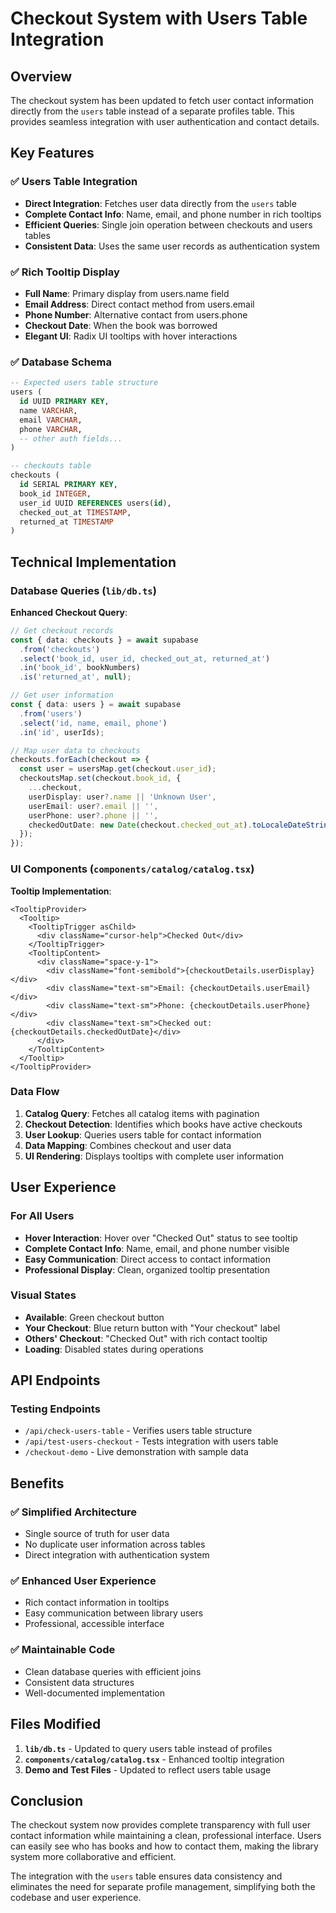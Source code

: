 # Checkout System with Users Table Integration

## Overview
The checkout system has been updated to fetch user contact information directly from the `users` table instead of a separate profiles table. This provides seamless integration with user authentication and contact details.

## Key Features

### ✅ **Users Table Integration**
- **Direct Integration**: Fetches user data directly from the `users` table
- **Complete Contact Info**: Name, email, and phone number in rich tooltips
- **Efficient Queries**: Single join operation between checkouts and users tables
- **Consistent Data**: Uses the same user records as authentication system

### ✅ **Rich Tooltip Display**
- **Full Name**: Primary display from users.name field
- **Email Address**: Direct contact method from users.email
- **Phone Number**: Alternative contact from users.phone
- **Checkout Date**: When the book was borrowed
- **Elegant UI**: Radix UI tooltips with hover interactions

### ✅ **Database Schema**
```sql
-- Expected users table structure
users (
  id UUID PRIMARY KEY,
  name VARCHAR,
  email VARCHAR,
  phone VARCHAR,
  -- other auth fields...
)

-- checkouts table
checkouts (
  id SERIAL PRIMARY KEY,
  book_id INTEGER,
  user_id UUID REFERENCES users(id),
  checked_out_at TIMESTAMP,
  returned_at TIMESTAMP
)
```

## Technical Implementation

### Database Queries (`lib/db.ts`)

**Enhanced Checkout Query**:
```typescript
// Get checkout records
const { data: checkouts } = await supabase
  .from('checkouts')
  .select('book_id, user_id, checked_out_at, returned_at')
  .in('book_id', bookNumbers)
  .is('returned_at', null);

// Get user information
const { data: users } = await supabase
  .from('users')
  .select('id, name, email, phone')
  .in('id', userIds);

// Map user data to checkouts
checkouts.forEach(checkout => {
  const user = usersMap.get(checkout.user_id);
  checkoutsMap.set(checkout.book_id, {
    ...checkout,
    userDisplay: user?.name || 'Unknown User',
    userEmail: user?.email || '',
    userPhone: user?.phone || '',
    checkedOutDate: new Date(checkout.checked_out_at).toLocaleDateString()
  });
});
```

### UI Components (`components/catalog/catalog.tsx`)

**Tooltip Implementation**:
```tsx
<TooltipProvider>
  <Tooltip>
    <TooltipTrigger asChild>
      <div className="cursor-help">Checked Out</div>
    </TooltipTrigger>
    <TooltipContent>
      <div className="space-y-1">
        <div className="font-semibold">{checkoutDetails.userDisplay}</div>
        <div className="text-sm">Email: {checkoutDetails.userEmail}</div>
        <div className="text-sm">Phone: {checkoutDetails.userPhone}</div>
        <div className="text-sm">Checked out: {checkoutDetails.checkedOutDate}</div>
      </div>
    </TooltipContent>
  </Tooltip>
</TooltipProvider>
```

### Data Flow

1. **Catalog Query**: Fetches all catalog items with pagination
2. **Checkout Detection**: Identifies which books have active checkouts
3. **User Lookup**: Queries users table for contact information
4. **Data Mapping**: Combines checkout and user data
5. **UI Rendering**: Displays tooltips with complete user information

## User Experience

### For All Users
- **Hover Interaction**: Hover over "Checked Out" status to see tooltip
- **Complete Contact Info**: Name, email, and phone number visible
- **Easy Communication**: Direct access to contact information
- **Professional Display**: Clean, organized tooltip presentation

### Visual States
- **Available**: Green checkout button
- **Your Checkout**: Blue return button with "Your checkout" label
- **Others' Checkout**: "Checked Out" with rich contact tooltip
- **Loading**: Disabled states during operations

## API Endpoints

### Testing Endpoints
- `/api/check-users-table` - Verifies users table structure
- `/api/test-users-checkout` - Tests integration with users table
- `/checkout-demo` - Live demonstration with sample data

## Benefits

### ✅ **Simplified Architecture**
- Single source of truth for user data
- No duplicate user information across tables
- Direct integration with authentication system

### ✅ **Enhanced User Experience**
- Rich contact information in tooltips
- Easy communication between library users
- Professional, accessible interface

### ✅ **Maintainable Code**
- Clean database queries with efficient joins
- Consistent data structures
- Well-documented implementation

## Files Modified

1. **`lib/db.ts`** - Updated to query users table instead of profiles
2. **`components/catalog/catalog.tsx`** - Enhanced tooltip integration
3. **Demo and Test Files** - Updated to reflect users table usage

## Conclusion

The checkout system now provides complete transparency with full user contact information while maintaining a clean, professional interface. Users can easily see who has books and how to contact them, making the library system more collaborative and efficient.

The integration with the `users` table ensures data consistency and eliminates the need for separate profile management, simplifying both the codebase and user experience.
